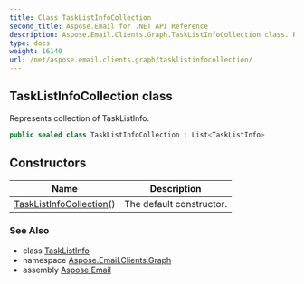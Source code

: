 ```yaml
---
title: Class TaskListInfoCollection
second_title: Aspose.Email for .NET API Reference
description: Aspose.Email.Clients.Graph.TaskListInfoCollection class. Represents collection of TaskListInfo
type: docs
weight: 16140
url: /net/aspose.email.clients.graph/tasklistinfocollection/
---
```

## TaskListInfoCollection class

Represents collection of TaskListInfo.

```csharp
public sealed class TaskListInfoCollection : List<TaskListInfo>
```

## Constructors

| Name | Description |
| --- | --- |
| [TaskListInfoCollection](tasklistinfocollection/)() | The default constructor. |

### See Also

* class [TaskListInfo](../tasklistinfo/)
* namespace [Aspose.Email.Clients.Graph](../../aspose.email.clients.graph/)
* assembly [Aspose.Email](../../)


